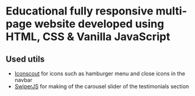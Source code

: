 # Educational fully responsive multi-page website developed using HTML, CSS & Vanilla JavaScript

## Used utils

- [Iconscout](https://iconscout.com/) for icons such as hamburger menu and close icons in the navbar
- [SwiperJS](https://swiperjs.com/get-started#use-swiper-from-cdn) for making of the carousel slider of the testimonials section
